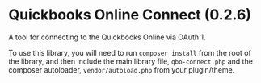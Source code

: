 Quickbooks Online Connect (0.2.6)
=========

A tool for connecting to the Quickbooks Online via OAuth 1.

To use this library, you will need to run `composer install` from the root of the library, and then include the main library file, `qbo-connect.php` and the composer autoloader, `vendor/autoload.php` from your plugin/theme.

